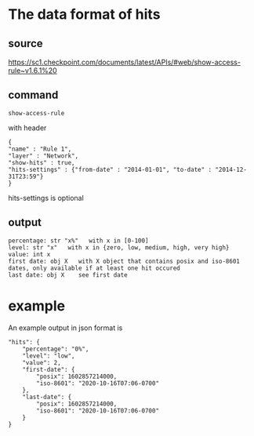 # The data format of hits
## source
<https://sc1.checkpoint.com/documents/latest/APIs/#web/show-access-rule~v1.6.1%20>
## command

    show-access-rule
    
with header

    {
    "name" : "Rule 1",
    "layer" : "Network",
    "show-hits" : true,
    "hits-settings" : {"from-date" : "2014-01-01", "to-date" : "2014-12-31T23:59"}
    }
    
hits-settings is optional

## output

    percentage: str "x%"   with x in [0-100]
    level: str "x"   with x in {zero, low, medium, high, very high}
    value: int x
    first date: obj X   with X object that contains posix and iso-8601 dates, only available if at least one hit occured
    last date: obj X    see first date
    
# example

An example output in json format is

    "hits": {
        "percentage": "0%",
        "level": "low",
        "value": 2,
        "first-date": {
            "posix": 1602857214000,
            "iso-8601": "2020-10-16T07:06-0700"
        },
        "last-date": {
            "posix": 1602857214000,
            "iso-8601": "2020-10-16T07:06-0700"
        }
    }
